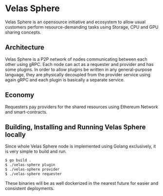 # Velas Sphere

Velas Sphere is an opensource initiative and ecosystem to allow usual customers perform resource-demanding tasks using Storage, CPU and GPU sharing concepts.

## Architecture 

Velas Sphere is a P2P network of nodes communicating between each other using gRPC. Each node can act as a requester and provider and has some plugins. In order to allow plugins be written in any general-purpose language, they are physically decoupled from the provider service using again gRPC and each plugin is basically a separate service.

## Economy

Requesters pay providers for the shared resources using Ethereum Network and smart-contracts.

## Building, Installing and Running Velas Sphere locally

Since whole Velas Sphere node is implemented using Golang exclusively, it is very simple to build and run.

```bash
$ go build .
$ ./velas-sphere plugin
$ ./velas-sphere provider
$ ./velas-sphere requester
```

These binaries will be as well dockerized in the nearest future for easier and consistent deployments.